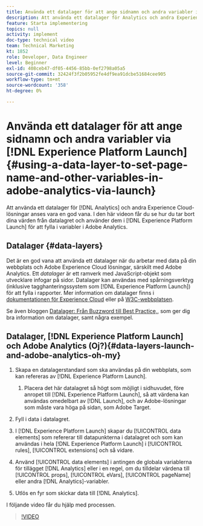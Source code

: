 ```yaml
---
title: Använda ett datalager för att ange sidnamn och andra variabler i Adobe Analytics via Launch
description: Att använda ett datalager för Analytics och andra Experience Cloud-lösningar anses vara en bra metod. I den här videon får du se hur du tar bort dina värden från datalagret och använder dem i Launch för att fylla i variabler i Adobe Analytics.
feature: Starta implementering
topics: null
activity: implement
doc-type: technical video
team: Technical Marketing
kt: 1852
role: Developer, Data Engineer
level: Beginner
exl-id: 408ceb47-df05-4456-85bb-0ef2798a05a5
source-git-commit: 32424f3f2b05952fe4df9ea91dcbe51684cee905
workflow-type: tm+mt
source-wordcount: '358'
ht-degree: 0%

---
```


# Använda ett datalager för att ange sidnamn och andra variabler via [!DNL Experience Platform Launch] {#using-a-data-layer-to-set-page-name-and-other-variables-in-adobe-analytics-via-launch}

Att använda ett datalager för [!DNL Analytics] och andra Experience Cloud-lösningar anses vara en god vana. I den här videon får du se hur du tar bort dina värden från datalagret och använder dem i [!DNL Experience Platform Launch] för att fylla i variabler i Adobe Analytics.

## Datalager {#data-layers}

Det är en god vana att använda ett datalager när du arbetar med data på din webbplats och Adobe Experience Cloud lösningar, särskilt med Adobe Analytics. Ett _datalager_ är ett ramverk med JavaScript-objekt som utvecklare infogar på sidor. Datalager kan användas med spårningsverktyg (inklusive tagghanteringssystem som [!DNL Experience Platform Launch]) för att fylla i rapporter. Mer information om datalager finns i [dokumentationen för Experience Cloud](https://marketing.adobe.com/resources/help/en_US/sc/implement/ref-data-layer.html) eller på [W3C-webbplatsen](https://www.w3.org/).

Se även bloggen [Datalager: Från Buzzword till Best Practice,](https://theblog.adobe.com/data-layers-buzzword-best-practice/), som ger dig bra information om datalager, samt några exempel.

## Datalager, [!DNL Experience Platform Launch] och Adobe Analytics (Oj?){#data-layers-launch-and-adobe-analytics-oh-my}

1. Skapa en datalagerstandard som ska användas på din webbplats, som kan refereras av [!DNL Experience Platform Launch].

   1. Placera det här datalagret så högt som möjligt i sidhuvudet, före anropet till [!DNL Experience Platform Launch], så att värdena kan användas omedelbart av [!DNL Launch], och av Adobe-lösningar som måste vara höga på sidan, som Adobe Target.

1. Fyll i data i datalagret.
1. I [!DNL Experience Platform Launch] skapar du [!UICONTROL data elements] som refererar till datapunkterna i datalagret och som kan användas i hela [!DNL Experience Platform Launch] i [!UICONTROL rules], [!UICONTROL extensions] och så vidare.
1. Använd [!UICONTROL data elements] i antingen de globala variablerna för tillägget [!DNL Analytics] eller i en regel, om du tilldelar värdena till [!UICONTROL props], [!UICONTROL eVars], [!UICONTROL pageName] eller andra [!DNL Analytics]-variabler.
1. Utlös en fyr som skickar data till [!DNL Analytics].

I följande video får du hjälp med processen.

>[!VIDEO](https://video.tv.adobe.com/v/25899/?quality=12)
